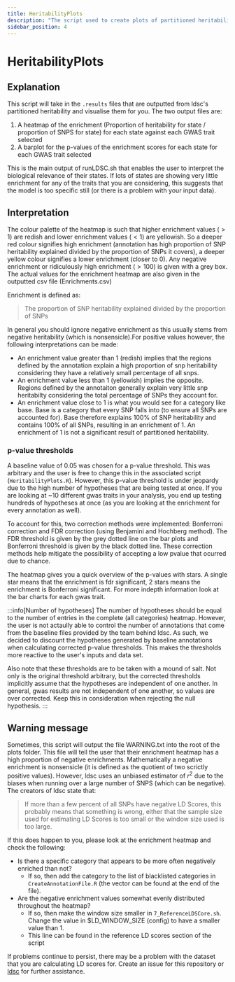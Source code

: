 ```yaml
---
title: HeritabilityPlots
description: "The script used to create plots of partitioned heritability."
sidebar_position: 4
---
```


# HeritabilityPlots

## Explanation

This script will take in the `.results` files that are outputted from ldsc's 
partitioned heritability and visualise them for you. The two output files are:

1) A heatmap of the enrichment (Proportion of heritability for state / 
proportion of SNPS for state) for each state against each GWAS trait selected
2) A barplot for the p-values of the enrichment scores for each state for each 
GWAS trait selected 

This is the main output of runLDSC.sh that enables the user to interpret the 
biological relevance of their states. If lots of states are showing very 
little enrichment for any of the traits that you are considering, this 
suggests that the model is too specific still (or there is a problem with your 
input data).

## Interpretation

The colour palette of the heatmap is such that higher enrichment values ($>1$)
are redish and lower enrichment values ($<1$) are yellowish. So a deeper red
colour signifies high enrichment (annotation has high proportion of SNP
heritability explained divided by the proportion of SNPs it covers), a deeper
yellow colour signifies a lower enrichment (closer to 0). Any negative
enrichment or ridiculously high enrichment ($>100$) is given with a grey box.
The actual values for the enrichment heatmap are also given in the outputted
csv file (Enrichments.csv)

Enrichment is defined as:
> The proportion of SNP heritability explained divided by the proportion of
SNPs

In general you should ignore negative enrichment as
this usually stems from negative heritability (which is nonsensicle).For 
positive values however, the following interpretations can be made:

- An enrichment value greater than 1 (redish) implies that the regions defined
  by the annotation explain a high proportion of snp heritability considering
  they have a relatively small percentage of all snps.
- An enrichment value less than 1 (yellowish) implies the opposite. Regions
  defined by the annotaiton generally explain very little snp heritabilty
  considering the total percentage of SNPs they account for.
- An enrichment value close to 1 is what you would see for a category like
  base. Base is a category that every SNP falls into (to ensure all SNPs are
  accounted for). Base therefore explains 100% of SNP heritability and contains
  100% of all SNPs, resulting in an enrichment of 1. An enrichment of 1 is not
  a significant result of partitioned heritability.

### p-value thresholds

A baseline value of 0.05 was chosen for a p-value threshold. This was arbitrary
and the user is free to change this in the associated script 
(`HeritabilityPlots.R`). However, this p-value threshold is under jeopardy due
to the high number of hypotheses that are being tested at once. If you are
looking at ~10 different gwas traits in your analysis, you end up testing
hundreds of hypotheses at once (as you are looking at the enrichment for
every annotation as well). 

To account for this, two correction methods were implemented: Bonferroni
correction and FDR correction (using Benjamini and Hochberg method). The FDR
threshold is given by the grey dotted line on the bar plots and Bonferroni
threshold is given by the black dotted line. These correction methods help
mitigate the possibility of accepting a low pvalue that ocurred due to chance.

The heatmap gives you a quick overview of the p-values with stars. A single
star means that the enrichment is fdr significant, 2 stars means the enrichment
is Bonferroni significant. For more indepth information look at the bar charts 
for each gwas trait.

:::info[Number of hypotheses]
The number of hypotheses should be equal to the number of entries in the
complete (all categories) heatmap. However, the user is not actaully able to
control the number of annotations that come from the baseline files provided
by the team behind ldsc. As such, we decided to discount the hypotheses
generated by baseline annotations when calculating corrected p-value
thresholds. This makes the thresholds more reactive to the user's inputs and
data set.

Also note that these thresholds are to be taken with a mound of salt. Not only
is the original threshold arbitrary, but the corrected thresholds implicitly
assume that the hypotheses are independent of one another. In general, gwas
results are not independent of one another, so values are over corrected. Keep
this in consideration when rejecting the null hypothesis.
:::

## Warning message

Sometimes, this script will output the file WARNING.txt into the root of the
plots folder. This file will tell the user that their enrichment heatmap has
a high proportion of negative enrichments. Mathematically a negative enrichment
is nonsensicle (it is defined as the quotient of two scrictly positive values).
However, ldsc uses an unbiased estimator of $r^2$ due to the biases when
running over a large number of SNPS (which can be negative). The creators of
ldsc state that:

> If more than a few percent of all SNPs have negative LD Scores, this 
probably means that something is wrong, either that the sample size used for 
estimating LD Scores is too small or the window size used is too large. 

If this does happen to you, please look at the enrichment heatmap and check the
following:

- Is there a specific category that appears to be more often negatively 
enriched than not?
  - If so, then add the category to the list of blacklisted categories in
  `CreateAnnotationFile.R` (the vector can be found at the end of the file).
- Are the negative enrichment values somewhat evenly distributed throughout the
heatmap?
  - If so, then make the window size smaller in `7_ReferenceLDSCore.sh`. Change
  the value in $LD_WINDOW_SIZE (config) to have a smaller value than 1.
  - This line can be found in the reference LD scores section of the script

If problems continue to persist, there may be a problem with the dataset that
you are calculating LD scores for. Create an issue for this repository or
[ldsc](https://github.com/bulik/ldsc/issues) for further assistance.
